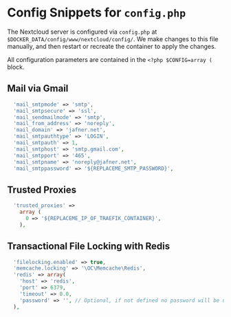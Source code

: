 # Config Snippets for `config.php`
The Nextcloud server is configured via `config.php` at `$DOCKER_DATA/config/www/nextcloud/config/`. We make changes to this file manually, and then restart or recreate the container to apply the changes.

All configuration parameters are contained in the `<?php $CONFIG=array (` block.

## Mail via Gmail
```php
  'mail_smtpmode' => 'smtp',
  'mail_smtpsecure' => 'ssl',
  'mail_sendmailmode' => 'smtp',
  'mail_from_address' => 'noreply',
  'mail_domain' => 'jafner.net',
  'mail_smtpauthtype' => 'LOGIN',
  'mail_smtpauth' => 1,
  'mail_smtphost' => 'smtp.gmail.com',
  'mail_smtpport' => '465',
  'mail_smtpname' => 'noreply@jafner.net',
  'mail_smtppassword' => '${REPLACEME_SMTP_PASSWORD}',
```

## Trusted Proxies
```php
  'trusted_proxies' => 
    array (
      0 => '${REPLACEME_IP_OF_TRAEFIK_CONTAINER}',
    ),
```

## Transactional File Locking with Redis
```php
  'filelocking.enabled' => true,
  'memcache.locking' => '\OC\Memcache\Redis',
  'redis' => array(
    'host' => 'redis',
    'port' => 6379,
    'timeout' => 0.0,
    'password' => '', // Optional, if not defined no password will be used.
  ),
```